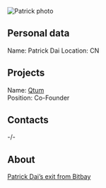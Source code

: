 
![Patrick photo](https://qtum.org/images/people/members/Patrick.jpg)
## Personal data   
Name: Patrick Dai 
Location: CN
## Projects 
Name: [Qtum](../projects/qtum.md)  
Position: Co-Founder
## Contacts
-/-
## About
[Patrick Dai’s exit from Bitbay](https://www.smithandcrown.com/qtum-controversy-patrick-dais-exit-bitbay/)  


